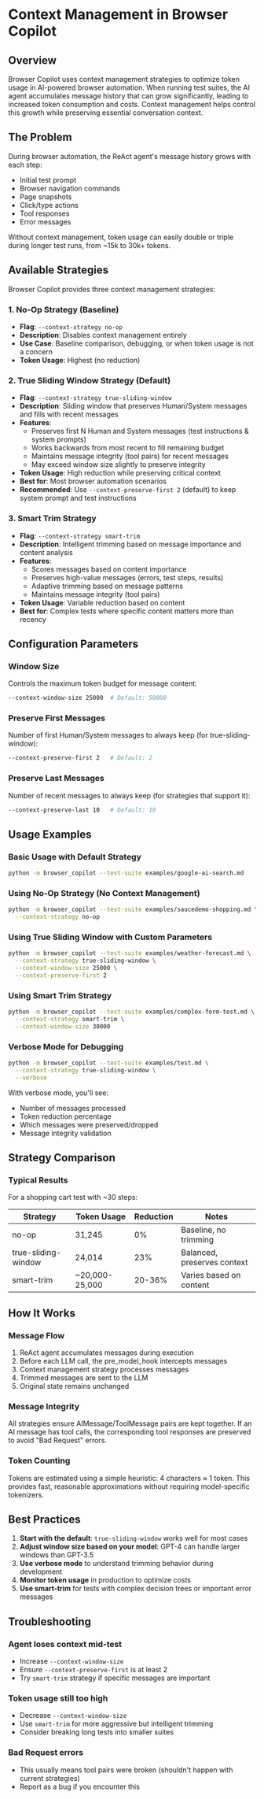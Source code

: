 # Context Management in Browser Copilot

## Overview

Browser Copilot uses context management strategies to optimize token usage in AI-powered browser automation. When running test suites, the AI agent accumulates message history that can grow significantly, leading to increased token consumption and costs. Context management helps control this growth while preserving essential conversation context.

## The Problem

During browser automation, the ReAct agent's message history grows with each step:
- Initial test prompt
- Browser navigation commands
- Page snapshots
- Click/type actions
- Tool responses
- Error messages

Without context management, token usage can easily double or triple during longer test runs, from ~15k to 30k+ tokens.

## Available Strategies

Browser Copilot provides three context management strategies:

### 1. No-Op Strategy (Baseline)
- **Flag**: `--context-strategy no-op`
- **Description**: Disables context management entirely
- **Use Case**: Baseline comparison, debugging, or when token usage is not a concern
- **Token Usage**: Highest (no reduction)

### 2. True Sliding Window Strategy (Default)
- **Flag**: `--context-strategy true-sliding-window`
- **Description**: Sliding window that preserves Human/System messages and fills with recent messages
- **Features**:
  - Preserves first N Human and System messages (test instructions & system prompts)
  - Works backwards from most recent to fill remaining budget
  - Maintains message integrity (tool pairs) for recent messages
  - May exceed window size slightly to preserve integrity
- **Token Usage**: High reduction while preserving critical context
- **Best for**: Most browser automation scenarios
- **Recommended**: Use `--context-preserve-first 2` (default) to keep system prompt and test instructions

### 3. Smart Trim Strategy
- **Flag**: `--context-strategy smart-trim`
- **Description**: Intelligent trimming based on message importance and content analysis
- **Features**:
  - Scores messages based on content importance
  - Preserves high-value messages (errors, test steps, results)
  - Adaptive trimming based on message patterns
  - Maintains message integrity (tool pairs)
- **Token Usage**: Variable reduction based on content
- **Best for**: Complex tests where specific content matters more than recency

## Configuration Parameters

### Window Size
Controls the maximum token budget for message content:
```bash
--context-window-size 25000  # Default: 50000
```

### Preserve First Messages
Number of first Human/System messages to always keep (for true-sliding-window):
```bash
--context-preserve-first 2   # Default: 2
```

### Preserve Last Messages
Number of recent messages to always keep (for strategies that support it):
```bash
--context-preserve-last 10   # Default: 10
```

## Usage Examples

### Basic Usage with Default Strategy
```bash
python -m browser_copilot --test-suite examples/google-ai-search.md
```

### Using No-Op Strategy (No Context Management)
```bash
python -m browser_copilot --test-suite examples/saucedemo-shopping.md \
  --context-strategy no-op
```

### Using True Sliding Window with Custom Parameters
```bash
python -m browser_copilot --test-suite examples/weather-forecast.md \
  --context-strategy true-sliding-window \
  --context-window-size 25000 \
  --context-preserve-first 2
```

### Using Smart Trim Strategy
```bash
python -m browser_copilot --test-suite examples/complex-form-test.md \
  --context-strategy smart-trim \
  --context-window-size 30000
```

### Verbose Mode for Debugging
```bash
python -m browser_copilot --test-suite examples/test.md \
  --context-strategy true-sliding-window \
  --verbose
```

With verbose mode, you'll see:
- Number of messages processed
- Token reduction percentage
- Which messages were preserved/dropped
- Message integrity validation

## Strategy Comparison

### Typical Results
For a shopping cart test with ~30 steps:

| Strategy | Token Usage | Reduction | Notes |
|----------|------------|-----------|-------|
| no-op | 31,245 | 0% | Baseline, no trimming |
| true-sliding-window | 24,014 | 23% | Balanced, preserves context |
| smart-trim | ~20,000-25,000 | 20-36% | Varies based on content |

## How It Works

### Message Flow
1. ReAct agent accumulates messages during execution
2. Before each LLM call, the pre_model_hook intercepts messages
3. Context management strategy processes messages
4. Trimmed messages are sent to the LLM
5. Original state remains unchanged

### Message Integrity
All strategies ensure AIMessage/ToolMessage pairs are kept together. If an AI message has tool calls, the corresponding tool responses are preserved to avoid "Bad Request" errors.

### Token Counting
Tokens are estimated using a simple heuristic: 4 characters ≈ 1 token. This provides fast, reasonable approximations without requiring model-specific tokenizers.

## Best Practices

1. **Start with the default**: `true-sliding-window` works well for most cases
2. **Adjust window size based on your model**: GPT-4 can handle larger windows than GPT-3.5
3. **Use verbose mode** to understand trimming behavior during development
4. **Monitor token usage** in production to optimize costs
5. **Use smart-trim** for tests with complex decision trees or important error messages

## Troubleshooting

### Agent loses context mid-test
- Increase `--context-window-size`
- Ensure `--context-preserve-first` is at least 2
- Try `smart-trim` strategy if specific messages are important

### Token usage still too high
- Decrease `--context-window-size`
- Use `smart-trim` for more aggressive but intelligent trimming
- Consider breaking long tests into smaller suites

### Bad Request errors
- This usually means tool pairs were broken (shouldn't happen with current strategies)
- Report as a bug if you encounter this